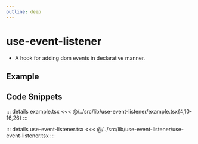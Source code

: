 ```yaml
---
outline: deep
---
```

# use-event-listener

- A hook for adding dom events in declarative manner.


## Example


<div ref="el" />

<script setup>
import { createElement } from 'react'
import { createRoot } from 'react-dom/client'
import { ref, onMounted } from 'vue'
import Example from '../../src/lib/use-event-listener/example'
import {useEventListener} from '../../src/lib/use-event-listener/use-event-listener'

const el = ref()
onMounted(() => {
   const root = createRoot(el.value)
   root.render(createElement(Example, {}, null))
})
</script>

## Code Snippets

::: details example.tsx
<<< @/../src/lib/use-event-listener/example.tsx{4,10-16,26}
:::

::: details use-event-listener.tsx
<<< @/../src/lib/use-event-listener/use-event-listener.tsx
:::
